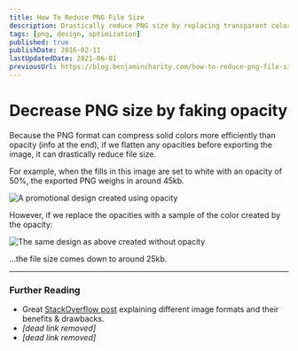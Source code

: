 ```yaml
---
title: How To Reduce PNG File Size
description: Drastically reduce PNG size by replacing transparent colors.
tags: [png, design, optimization]
published: true
publishDate: 2016-02-11
lastUpdatedDate: 2021-06-01
previousUrl: https://blog.benjamincharity.com/how-to-reduce-png-file-size/
---
```


# Decrease PNG size by faking opacity

Because the PNG format can compress solid colors more efficiently than opacity (info at the end), if we flatten any 
opacities before exporting the image, it can drastically reduce file size.

For example, when the fills in this image are set to white with an opacity of 50%, the exported PNG weighs in around 
45kb.

![A promotional design created using opacity](assets/blog/opacity_1.png)

However, if we replace the opacities with a sample of the color created by the opacity:

![The same design as above created without opacity](assets/blog/opacity_2.png)

...the file size comes down to around 25kb.

---

### Further Reading

- Great [StackOverflow post][so-post] explaining different image formats and their benefits & drawbacks.
- _[dead link removed]_
- _[dead link removed]_

[so-post]: http://stackoverflow.com/a/7752936/722367
